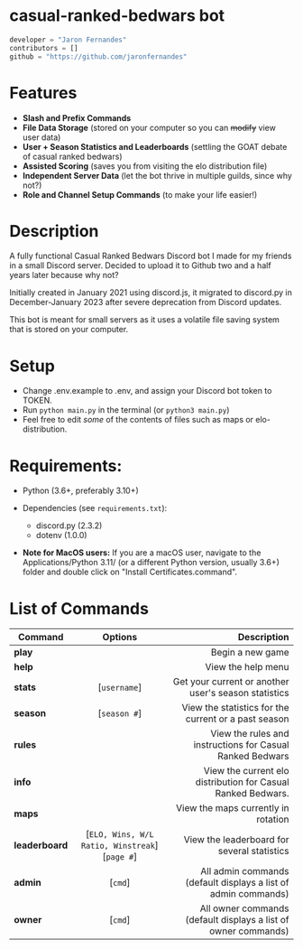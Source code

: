 # **casual-ranked-bedwars bot**
```python
developer = "Jaron Fernandes"
contributors = []
github = "https://github.com/jaronfernandes"
```


# Features 
- **Slash and Prefix Commands**
- **File Data Storage** (stored on your computer so you can ~~modify~~ view user data)
- **User + Season Statistics and Leaderboards** (settling the GOAT debate of casual ranked bedwars)
- **Assisted Scoring** (saves you from visiting the elo distribution file)
- **Independent Server Data** (let the bot thrive in multiple guilds, since why not?)
- **Role and Channel Setup Commands** (to make your life easier!)


# Description

A fully functional Casual Ranked Bedwars Discord bot I made for my friends in a small Discord server. Decided to upload it to Github two and a half years later because why not?

Initially created in January 2021 using discord.js, it migrated to discord.py in December-January 2023 after severe deprecation from Discord updates.

This bot is meant for small servers as it uses a volatile file saving system that is stored on your computer.


# Setup

- Change .env.example to .env, and assign your Discord bot token to TOKEN.
- Run `python main.py` in the terminal (or `python3 main.py`)
- Feel free to edit *some* of the contents of files such as maps or elo-distribution.


# Requirements:
- Python (3.6+, preferably 3.10+)
- Dependencies (see `requirements.txt`):
    - discord.py (2.3.2) 
    - dotenv (1.0.0)

- **Note for MacOS users:**
If you are a macOS user, navigate to the Applications/Python 3.11/ (or a different Python version, usually 3.6+) folder and double click on "Install Certificates.command".


# List of Commands
| Command | Options | Description |
| ------------- |:-------------:| -----:|
| **play** |  | Begin a new game |
| **help** | | View the help menu |
| **stats** | [`username`] | Get your current or another user's season statistics |
| **season** | [`season #`] | View the statistics for the current or a past season |
| **rules** | | View the rules and instructions for Casual Ranked Bedwars |
| **info** | | View the current elo distribution for Casual Ranked Bedwars. |
| **maps** | | View the maps currently in rotation |
| **leaderboard** | [`ELO, Wins, W/L Ratio, Winstreak`] [`page #`] | View the leaderboard for several statistics |
| **admin** | [`cmd`] | All admin commands (default displays a list of admin commands) |
| **owner** | [`cmd`] | All owner commands (default displays a list of owner commands) |